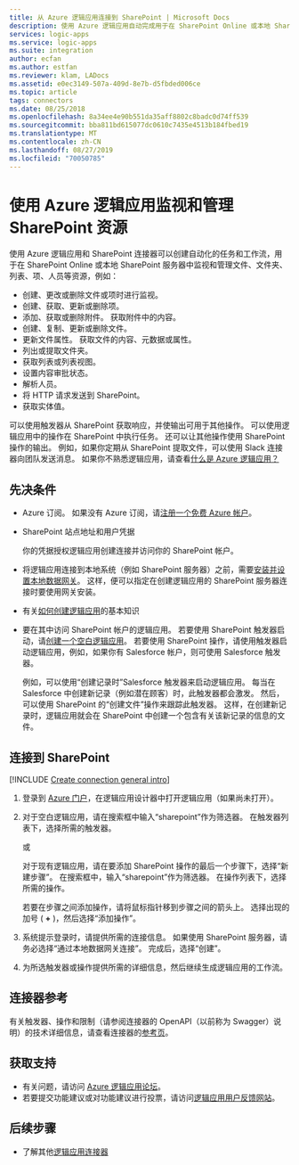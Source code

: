 ```yaml
---
title: 从 Azure 逻辑应用连接到 SharePoint | Microsoft Docs
description: 使用 Azure 逻辑应用自动完成用于在 SharePoint Online 或本地 SharePoint Server 中监视和管理资源的任务与工作流
services: logic-apps
ms.service: logic-apps
ms.suite: integration
author: ecfan
ms.author: estfan
ms.reviewer: klam, LADocs
ms.assetid: e0ec3149-507a-409d-8e7b-d5fbded006ce
ms.topic: article
tags: connectors
ms.date: 08/25/2018
ms.openlocfilehash: 8a34ee4e90b551da35aff8802c8badc0d74ff539
ms.sourcegitcommit: bba811bd615077dc0610c7435e4513b184fbed19
ms.translationtype: MT
ms.contentlocale: zh-CN
ms.lasthandoff: 08/27/2019
ms.locfileid: "70050785"
---
```

# <a name="monitor-and-manage-sharepoint-resources-with-azure-logic-apps"></a>使用 Azure 逻辑应用监视和管理 SharePoint 资源

使用 Azure 逻辑应用和 SharePoint 连接器可以创建自动化的任务和工作流，用于在 SharePoint Online 或本地 SharePoint 服务器中监视和管理文件、文件夹、列表、项、人员等资源，例如：

* 创建、更改或删除文件或项时进行监视。
* 创建、获取、更新或删除项。
* 添加、获取或删除附件。 获取附件中的内容。
* 创建、复制、更新或删除文件。 
* 更新文件属性。 获取文件的内容、元数据或属性。
* 列出或提取文件夹。
* 获取列表或列表视图。
* 设置内容审批状态。
* 解析人员。
* 将 HTTP 请求发送到 SharePoint。
* 获取实体值。

可以使用触发器从 SharePoint 获取响应，并使输出可用于其他操作。 可以使用逻辑应用中的操作在 SharePoint 中执行任务。 还可以让其他操作使用 SharePoint 操作的输出。 例如，如果你定期从 SharePoint 提取文件，可以使用 Slack 连接器向团队发送消息。
如果你不熟悉逻辑应用，请查看[什么是 Azure 逻辑应用？](../logic-apps/logic-apps-overview.md)

## <a name="prerequisites"></a>先决条件

* Azure 订阅。 如果没有 Azure 订阅，请[注册一个免费 Azure 帐户](https://azure.microsoft.com/free/)。 

* SharePoint 站点地址和用户凭据

  你的凭据授权逻辑应用创建连接并访问你的 SharePoint 帐户。 

* 将逻辑应用连接到本地系统（例如 SharePoint 服务器）之前，需要[安装并设置本地数据网关](../logic-apps/logic-apps-gateway-install.md)。 这样，便可以指定在创建逻辑应用的 SharePoint 服务器连接时要使用网关安装。

* 有关[如何创建逻辑应用](../logic-apps/quickstart-create-first-logic-app-workflow.md)的基本知识

* 要在其中访问 SharePoint 帐户的逻辑应用。 若要使用 SharePoint 触发器启动，请[创建一个空白逻辑应用](../logic-apps/quickstart-create-first-logic-app-workflow.md)。 若要使用 SharePoint 操作，请使用触发器启动逻辑应用，例如，如果你有 Salesforce 帐户，则可使用 Salesforce 触发器。

  例如，可以使用“创建记录时”Salesforce 触发器来启动逻辑应用。 
  每当在 Salesforce 中创建新记录（例如潜在顾客）时，此触发器都会激发。 
  然后，可以使用 SharePoint 的“创建文件”操作来跟踪此触发器。 这样，在创建新记录时，逻辑应用就会在 SharePoint 中创建一个包含有关该新记录的信息的文件。

## <a name="connect-to-sharepoint"></a>连接到 SharePoint

[!INCLUDE [Create connection general intro](../../includes/connectors-create-connection-general-intro.md)]

1. 登录到 [Azure 门户](https://portal.azure.com)，在逻辑应用设计器中打开逻辑应用（如果尚未打开）。

1. 对于空白逻辑应用，请在搜索框中输入“sharepoint”作为筛选器。 在触发器列表下，选择所需的触发器。 

   或

   对于现有逻辑应用，请在要添加 SharePoint 操作的最后一个步骤下，选择“新建步骤”。 
   在搜索框中，输入“sharepoint”作为筛选器。 
   在操作列表下，选择所需的操作。

   若要在步骤之间添加操作，请将鼠标指针移到步骤之间的箭头上。 
   选择出现的加号 ( **+** )，然后选择“添加操作”。

1. 系统提示登录时，请提供所需的连接信息。 如果使用 SharePoint 服务器，请务必选择“通过本地数据网关连接”。 完成后，选择“创建”。

1. 为所选触发器或操作提供所需的详细信息，然后继续生成逻辑应用的工作流。

## <a name="connector-reference"></a>连接器参考

有关触发器、操作和限制（请参阅连接器的 OpenAPI（以前称为 Swagger）说明）的技术详细信息，请查看连接器的[参考页](/connectors/sharepoint/)。

## <a name="get-support"></a>获取支持

* 有关问题，请访问 [Azure 逻辑应用论坛](https://social.msdn.microsoft.com/Forums/en-US/home?forum=azurelogicapps)。
* 若要提交功能建议或对功能建议进行投票，请访问[逻辑应用用户反馈网站](https://aka.ms/logicapps-wish)。

## <a name="next-steps"></a>后续步骤

* 了解其他[逻辑应用连接器](../connectors/apis-list.md)
